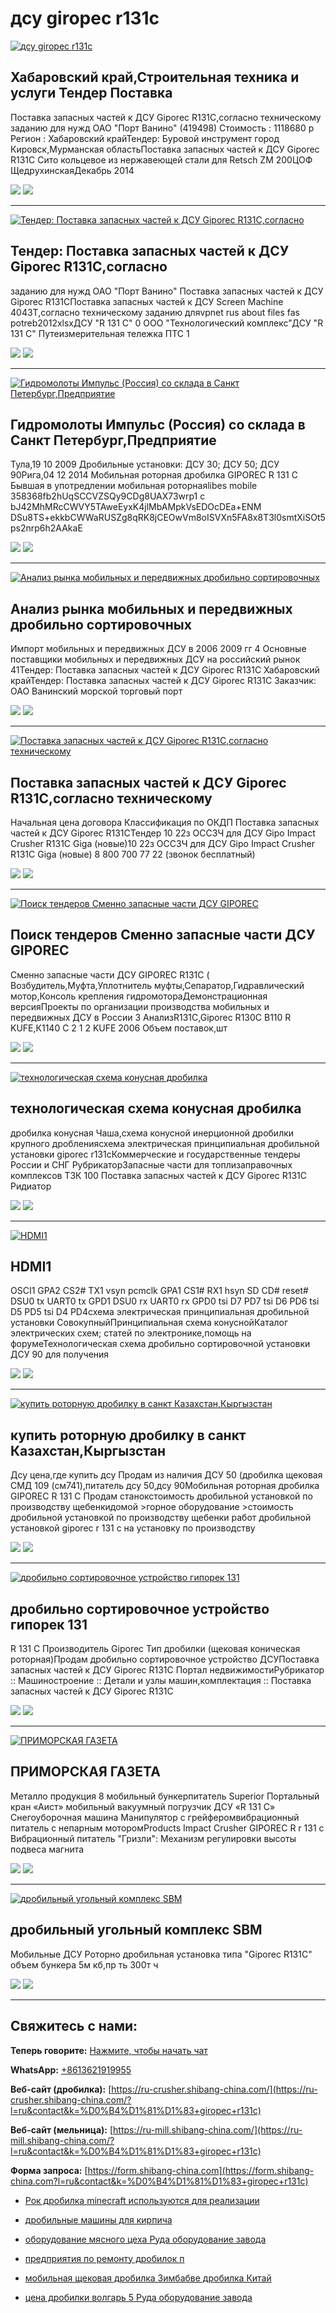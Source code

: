 # дсу giropec r131c

<a href="https://swt.shibang-china.com/?l=ru&img&k=%D0%B4%D1%81%D1%83+giropec+r131c" target="_blank">![дсу giropec r131c](http://static.shibang-china.com/all-800x300/752.jpg)</a>

## Хабаровский край,Строительная техника и услуги Тендер Поставка
Поставка запасных частей к ДСУ Giporec R131C,согласно техническому заданию для нужд ОАО "Порт Ванино" (419498) Стоимость : 1118680 p Регион : Хабаровский крайТендер: Буровой инструмент город Кировск,Мурманская областьПоставка запасных частей к ДСУ Giporec R131C Сито кольцевое из нержавеющей стали для Retsch ZM 200ЦОФ ЩедрухинскаяДекабрь 2014


<a href="https://whatsapp.shibangsoft.com/WhatsApp.php" target="_blank" title="WhatsApp">![](http://static.shibang-china.com/icon/whatsapp.png)</a> <a href="https://swt.shibang-china.com/?l=ru&icon&k=%D0%B4%D1%81%D1%83+giropec+r131c" target="_blank">![](http://static.shibang-china.com/icon/chat-ru.png)</a>

---

<a href="https://swt.shibang-china.com/?l=ru&img&k=%D0%B4%D1%81%D1%83+giropec+r131c" target="_blank">![Тендер: Поставка запасных частей к ДСУ Giporec R131C,согласно](http://static.shibang-china.com/all-800x300/1155.jpg)</a>

## Тендер: Поставка запасных частей к ДСУ Giporec R131C,согласно
заданию для нужд ОАО "Порт Ванино" Поставка запасных частей к ДСУ Giporec R131CПоставка запасных частей к ДСУ Screen Machine 4043T,согласно техническому заданию дляvpnet rus about files fas potreb2012xlsxДСУ "R 131 C" 0 ООО "Технологический комплекс"ДСУ "R 131 C" Путеизмерительная тележка ПТС 1


<a href="https://whatsapp.shibangsoft.com/WhatsApp.php" target="_blank" title="WhatsApp">![](http://static.shibang-china.com/icon/whatsapp.png)</a> <a href="https://swt.shibang-china.com/?l=ru&icon&k=%D0%B4%D1%81%D1%83+giropec+r131c" target="_blank">![](http://static.shibang-china.com/icon/chat-ru.png)</a>

---

<a href="https://swt.shibang-china.com/?l=ru&img&k=%D0%B4%D1%81%D1%83+giropec+r131c" target="_blank">![Гидромолоты Импульс (Россия) со склада в Санкт Петербург,Предприятие](http://static.shibang-china.com/all-800x300/1496.jpg)</a>

## Гидромолоты Импульс (Россия) со склада в Санкт Петербург,Предприятие
Тула,19 10 2009 Дробильные установки: ДСУ 30; ДСУ 50; ДСУ 90Рига,04 12 2014 Мобильная роторная дробилка GIPOREC R 131 C Бывшая в употредлении мобильная роторнаяlibes mobile 358368fb2hUqSCCVZSQy9CDg8UAX73wrp1 c bJ42MhMRcCWVY5TAweEyxK4jlMbAMpkVsEDOcDEa+ENM DSu8TS+ekkbCWWaRUSZg8qRK8jCEOwVm8oISVXn5FA8x8T3l0smtXiSOt5ps2nrp6h2AAkaE


<a href="https://whatsapp.shibangsoft.com/WhatsApp.php" target="_blank" title="WhatsApp">![](http://static.shibang-china.com/icon/whatsapp.png)</a> <a href="https://swt.shibang-china.com/?l=ru&icon&k=%D0%B4%D1%81%D1%83+giropec+r131c" target="_blank">![](http://static.shibang-china.com/icon/chat-ru.png)</a>

---

<a href="https://swt.shibang-china.com/?l=ru&img&k=%D0%B4%D1%81%D1%83+giropec+r131c" target="_blank">![Анализ рынка мобильных и передвижных дробильно сортировочных](http://static.shibang-china.com/all-800x300/502.jpg)</a>

## Анализ рынка мобильных и передвижных дробильно сортировочных
Импорт мобильных и передвижных ДСУ в 2006 2009 гг 4 Основные поставщики мобильных и передвижных ДСУ на российский рынок 41Тендер: Поставка запасных частей к ДСУ Giporec R131C Хабаровский крайТендер: Поставка запасных частей к ДСУ Giporec R131C Заказчик: ОАО Ванинский морской торговый порт


<a href="https://whatsapp.shibangsoft.com/WhatsApp.php" target="_blank" title="WhatsApp">![](http://static.shibang-china.com/icon/whatsapp.png)</a> <a href="https://swt.shibang-china.com/?l=ru&icon&k=%D0%B4%D1%81%D1%83+giropec+r131c" target="_blank">![](http://static.shibang-china.com/icon/chat-ru.png)</a>

---

<a href="https://swt.shibang-china.com/?l=ru&img&k=%D0%B4%D1%81%D1%83+giropec+r131c" target="_blank">![Поставка запасных частей к ДСУ Giporec R131C,согласно техническому](http://static.shibang-china.com/all-800x300/433.jpg)</a>

## Поставка запасных частей к ДСУ Giporec R131C,согласно техническому
Начальная цена договора Классификация по ОКДП Поставка запасных частей к ДСУ Giporec R131CТендер 10 22з ОССЗЧ для ДСУ Gipo Impact Crusher R131C Giga (новые)10 22з ОССЗЧ для ДСУ Gipo Impact Crusher R131C Giga (новые) 8 800 700 77 22 (звонок бесплатный)


<a href="https://whatsapp.shibangsoft.com/WhatsApp.php" target="_blank" title="WhatsApp">![](http://static.shibang-china.com/icon/whatsapp.png)</a> <a href="https://swt.shibang-china.com/?l=ru&icon&k=%D0%B4%D1%81%D1%83+giropec+r131c" target="_blank">![](http://static.shibang-china.com/icon/chat-ru.png)</a>

---

<a href="https://swt.shibang-china.com/?l=ru&img&k=%D0%B4%D1%81%D1%83+giropec+r131c" target="_blank">![Поиск тендеров Сменно запасные части ДСУ GIPOREC](http://static.shibang-china.com/all-800x300/370.jpg)</a>

## Поиск тендеров Сменно запасные части ДСУ GIPOREC
Сменно запасные части ДСУ GIPOREC R131C ( Возбудитель,Муфта,Уплотнитель муфты,Сепаратор,Гидравлический мотор,Консоль крепления гидромотораДемонстрационная версияПроекты по организации производства мобильных и передвижных ДСУ в России 3 АнализR131C,Giporec R130C В110 R KUFE,К1140 С 2 1 2 KUFE 2006 Объем поставок,шт


<a href="https://whatsapp.shibangsoft.com/WhatsApp.php" target="_blank" title="WhatsApp">![](http://static.shibang-china.com/icon/whatsapp.png)</a> <a href="https://swt.shibang-china.com/?l=ru&icon&k=%D0%B4%D1%81%D1%83+giropec+r131c" target="_blank">![](http://static.shibang-china.com/icon/chat-ru.png)</a>

---

<a href="https://swt.shibang-china.com/?l=ru&img&k=%D0%B4%D1%81%D1%83+giropec+r131c" target="_blank">![технологическая схема конусная дробилка](http://static.shibang-china.com/all-800x300/1386.jpg)</a>

## технологическая схема конусная дробилка
дробилка конусная Чаша,схема конусной инерционной дробилки крупного дроблениясхема электрическая принципиальная дробильной установки giporec r131cКоммерческие и государственные тендеры России и СНГ РубрикаторЗапасные части для топлизаправочных комплексов ТЗК 100 Поставка запасных частей к ДСУ Giporec R131C Ридиатор


<a href="https://whatsapp.shibangsoft.com/WhatsApp.php" target="_blank" title="WhatsApp">![](http://static.shibang-china.com/icon/whatsapp.png)</a> <a href="https://swt.shibang-china.com/?l=ru&icon&k=%D0%B4%D1%81%D1%83+giropec+r131c" target="_blank">![](http://static.shibang-china.com/icon/chat-ru.png)</a>

---

<a href="https://swt.shibang-china.com/?l=ru&img&k=%D0%B4%D1%81%D1%83+giropec+r131c" target="_blank">![HDMI1](http://static.shibang-china.com/all-800x300/992.jpg)</a>

## HDMI1
OSCI1 GPA2 CS2# TX1 vsyn pcmclk GPA1 CS1# RX1 hsyn SD CD# reset# DSU0 tx UART0 tx GPD1 DSU0 rx UART0 rx GPD0 tsi D7 PD7 tsi D6 PD6 tsi D5 PD5 tsi D4 PD4схема электрическая принципиальная дробильной установки СовокупныйПринципиальная схема конуснойКаталог электрических схем; статей по электронике,помощь на форумеТехнологическая схема дробильно сортировочной установки ДСУ 90 для получения


<a href="https://whatsapp.shibangsoft.com/WhatsApp.php" target="_blank" title="WhatsApp">![](http://static.shibang-china.com/icon/whatsapp.png)</a> <a href="https://swt.shibang-china.com/?l=ru&icon&k=%D0%B4%D1%81%D1%83+giropec+r131c" target="_blank">![](http://static.shibang-china.com/icon/chat-ru.png)</a>

---

<a href="https://swt.shibang-china.com/?l=ru&img&k=%D0%B4%D1%81%D1%83+giropec+r131c" target="_blank">![купить роторную дробилку в санкт Казахстан,Кыргызстан](http://static.shibang-china.com/all-800x300/451.jpg)</a>

## купить роторную дробилку в санкт Казахстан,Кыргызстан
Дсу цена,где купить дсу Продам из наличия ДСУ 50 (дробилка щековая СМД 109 (см741),питатель дсу 50,дсу 90Мобильная роторная дробилка GIPOREC R 131 C Продам станокстоимость дробильной установкой по производству щебенкидомой >горное оборудование >стоимость дробильной установкой по производству щебенки работ дробильной установкой giporec r 131 c на установку по производству


<a href="https://whatsapp.shibangsoft.com/WhatsApp.php" target="_blank" title="WhatsApp">![](http://static.shibang-china.com/icon/whatsapp.png)</a> <a href="https://swt.shibang-china.com/?l=ru&icon&k=%D0%B4%D1%81%D1%83+giropec+r131c" target="_blank">![](http://static.shibang-china.com/icon/chat-ru.png)</a>

---

<a href="https://swt.shibang-china.com/?l=ru&img&k=%D0%B4%D1%81%D1%83+giropec+r131c" target="_blank">![дробильно сортировочное устройство гипорек 131](http://static.shibang-china.com/all-800x300/341.jpg)</a>

## дробильно сортировочное устройство гипорек 131
R 131 C Производитель Giporec Тип дробилки (щековая коническая роторная)Продам дробильно сортировочное устройство ДСУПоставка запасных частей к ДСУ Giporec R131C Портал недвижимостиРубрикатор :: Машиностроение :: Детали и узлы машин,комплектация :: Поставка запасных частей к ДСУ Giporec R131C


<a href="https://whatsapp.shibangsoft.com/WhatsApp.php" target="_blank" title="WhatsApp">![](http://static.shibang-china.com/icon/whatsapp.png)</a> <a href="https://swt.shibang-china.com/?l=ru&icon&k=%D0%B4%D1%81%D1%83+giropec+r131c" target="_blank">![](http://static.shibang-china.com/icon/chat-ru.png)</a>

---

<a href="https://swt.shibang-china.com/?l=ru&img&k=%D0%B4%D1%81%D1%83+giropec+r131c" target="_blank">![ПРИМОРСКАЯ ГАЗЕТА](http://static.shibang-china.com/all-800x300/555.jpg)</a>

## ПРИМОРСКАЯ ГАЗЕТА
Металло продукция 8 мобильный бункерпитатель Superior Портальный кран «Аист» мобильный вакуумный погрузчик ДСУ «R 131 C» Снегоуборочная машина Манипулятор с грейферомвибрационный питатель с непарным моторомProducts Impact Crusher GIPOREC R r 131 c Вибрационный питатель "Гризли": Механизм регулировки высоты подвеса магнита


<a href="https://whatsapp.shibangsoft.com/WhatsApp.php" target="_blank" title="WhatsApp">![](http://static.shibang-china.com/icon/whatsapp.png)</a> <a href="https://swt.shibang-china.com/?l=ru&icon&k=%D0%B4%D1%81%D1%83+giropec+r131c" target="_blank">![](http://static.shibang-china.com/icon/chat-ru.png)</a>

---

<a href="https://swt.shibang-china.com/?l=ru&img&k=%D0%B4%D1%81%D1%83+giropec+r131c" target="_blank">![дробильный угольный комплекс SBM](http://static.shibang-china.com/all-800x300/1297.jpg)</a>

## дробильный угольный комплекс SBM
Мобильные ДСУ Роторно дробильная установка типа "Giporec R131C" объем бункера 5м кб,пр ть 300т ч

<a href="https://whatsapp.shibangsoft.com/WhatsApp.php" target="_blank" title="WhatsApp">![](http://static.shibang-china.com/icon/whatsapp.png)</a> <a href="https://swt.shibang-china.com/?l=ru&icon&k=%D0%B4%D1%81%D1%83+giropec+r131c" target="_blank">![](http://static.shibang-china.com/icon/chat-ru.png)</a>

---
## Свяжитесь с нами:

**Теперь говорите:** [Нажмите, чтобы начать чат](https://swt.shibang-china.com?l=ru&contact&k=%D0%B4%D1%81%D1%83+giropec+r131c)

**WhatsApp:**  [+8613621919955](https://whatsapp.shibangsoft.com/WhatsApp.php)

**Веб-сайт (дробилка):** [https://ru-crusher.shibang-china.com/](https://ru-crusher.shibang-china.com/?l=ru&contact&k=%D0%B4%D1%81%D1%83+giropec+r131c)

**Веб-сайт (мельница):** [https://ru-mill.shibang-china.com/](https://ru-mill.shibang-china.com/?l=ru&contact&k=%D0%B4%D1%81%D1%83+giropec+r131c)

**Форма запроса:** [https://form.shibang-china.com](https://form.shibang-china.com?l=ru&contact&k=%D0%B4%D1%81%D1%83+giropec+r131c)

* [Рок дробилка minecraft используются для реализации](../104/%D0%A0%D0%BE%D0%BA%20%D0%B4%D1%80%D0%BE%D0%B1%D0%B8%D0%BB%D0%BA%D0%B0%20minecraft%20%D0%B8%D1%81%D0%BF%D0%BE%D0%BB%D1%8C%D0%B7%D1%83%D1%8E%D1%82%D1%81%D1%8F%20%D0%B4%D0%BB%D1%8F%20%D1%80%D0%B5%D0%B0%D0%BB%D0%B8%D0%B7%D0%B0%D1%86%D0%B8%D0%B8.md)

* [дробильные машины для кирпича](../92/%D0%B4%D1%80%D0%BE%D0%B1%D0%B8%D0%BB%D1%8C%D0%BD%D1%8B%D0%B5%20%D0%BC%D0%B0%D1%88%D0%B8%D0%BD%D1%8B%20%D0%B4%D0%BB%D1%8F%20%D0%BA%D0%B8%D1%80%D0%BF%D0%B8%D1%87%D0%B0.md)

* [оборудование мясного цеха Руда оборудование завода](../101/%D0%BE%D0%B1%D0%BE%D1%80%D1%83%D0%B4%D0%BE%D0%B2%D0%B0%D0%BD%D0%B8%D0%B5%20%D0%BC%D1%8F%D1%81%D0%BD%D0%BE%D0%B3%D0%BE%20%D1%86%D0%B5%D1%85%D0%B0%20%D0%A0%D1%83%D0%B4%D0%B0%20%D0%BE%D0%B1%D0%BE%D1%80%D1%83%D0%B4%D0%BE%D0%B2%D0%B0%D0%BD%D0%B8%D0%B5%20%D0%B7%D0%B0%D0%B2%D0%BE%D0%B4%D0%B0.md)

* [предприятия по ремонту дробилок п](../105/%D0%BF%D1%80%D0%B5%D0%B4%D0%BF%D1%80%D0%B8%D1%8F%D1%82%D0%B8%D1%8F%20%D0%BF%D0%BE%20%D1%80%D0%B5%D0%BC%D0%BE%D0%BD%D1%82%D1%83%20%D0%B4%D1%80%D0%BE%D0%B1%D0%B8%D0%BB%D0%BE%D0%BA%20%D0%BF.md)

* [мобильная щековая дробилка Зимбабве дробилка Китай](../94/%D0%BC%D0%BE%D0%B1%D0%B8%D0%BB%D1%8C%D0%BD%D0%B0%D1%8F%20%D1%89%D0%B5%D0%BA%D0%BE%D0%B2%D0%B0%D1%8F%20%D0%B4%D1%80%D0%BE%D0%B1%D0%B8%D0%BB%D0%BA%D0%B0%20%D0%97%D0%B8%D0%BC%D0%B1%D0%B0%D0%B1%D0%B2%D0%B5%20%D0%B4%D1%80%D0%BE%D0%B1%D0%B8%D0%BB%D0%BA%D0%B0%20%D0%9A%D0%B8%D1%82%D0%B0%D0%B9.md)

* [цена дробилки волгарь 5 Руда оборудование завода](../97/%D1%86%D0%B5%D0%BD%D0%B0%20%D0%B4%D1%80%D0%BE%D0%B1%D0%B8%D0%BB%D0%BA%D0%B8%20%D0%B2%D0%BE%D0%BB%D0%B3%D0%B0%D1%80%D1%8C%205%20%D0%A0%D1%83%D0%B4%D0%B0%20%D0%BE%D0%B1%D0%BE%D1%80%D1%83%D0%B4%D0%BE%D0%B2%D0%B0%D0%BD%D0%B8%D0%B5%20%D0%B7%D0%B0%D0%B2%D0%BE%D0%B4%D0%B0.md)
